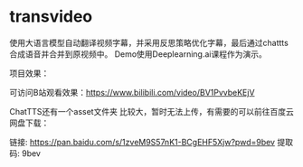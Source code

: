 # transvideo
使用大语言模型自动翻译视频字幕，并采用反思策略优化字幕，最后通过chattts合成语音并合并到原视频中。
Demo使用Deeplearning.ai课程作为演示。

项目效果：

可访问B站观看效果：https://www.bilibili.com/video/BV1PvvbeKEjV


ChatTTS还有一个asset文件夹 比较大，暂时无法上传，有需要的可以前往百度云网盘下载：

链接: https://pan.baidu.com/s/1zveM9S57nK1-BCgEHF5Xjw?pwd=9bev 提取码: 9bev

